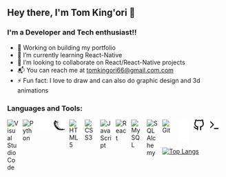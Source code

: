 ## Hey there, I'm Tom King'ori 👋 

### I'm a Developer and Tech enthusiast!!

- 🔭 Working on building my portfolio
- 🌱 I’m currently learning React-Native
- 👯 I’m looking to collaborate on React/React-Native projects
- 📬 You can reach me at <a href="tomkingori66@gmail.com">tomkingori66@gmail.com.com</a>
- ⚡ Fun fact: I love to draw and can also do graphic design and 3d animations


### Languages and Tools:

<img align="left" alt="Visual Studio Code" width="26px" src="https://cdn.jsdelivr.net/gh/devicons/devicon/icons/vscode/vscode-original.svg" style="padding-right:10px;" />
<img align="left" alt="Python" width="26px" src="https://cdn.jsdelivr.net/gh/devicons/devicon/icons/python/python-original.svg" style="padding-right:10px;" />
<img align="left" alt="Flask" width="26px" src="./img/flask-light.png#gh-dark-mode-only" style="padding-right:10px;" />
<img align="left" alt="Flask" width="26px" src="./img/flask.svg#gh-light-mode-only" style="padding-right:10px;" />
<img align="left" alt="HTML5" width="26px" src="https://cdn.jsdelivr.net/gh/devicons/devicon/icons/html5/html5-original.svg" style="padding-right:10px;" />
<img align="left" alt="CSS3" width="26px" src="https://cdn.jsdelivr.net/gh/devicons/devicon/icons/css3/css3-original.svg" style="padding-right:10px;" />
<img align="left" alt="JavaScript" width="26px" src="https://cdn.jsdelivr.net/gh/devicons/devicon/icons/javascript/javascript-original.svg" style="padding-right:10px;" />
<img align="left" alt="React" width="26px" src="https://cdn.jsdelivr.net/gh/devicons/devicon/icons/react/react-original.svg" style="padding-right:10px;" />
<img align="left" alt="MySQL" width="26px" src="https://cdn.jsdelivr.net/gh/devicons/devicon/icons/mysql/mysql-original.svg" style="padding-right:10px;" />
<img align="left" alt="SQLAlchemy" width="26px" src="https://cdn.jsdelivr.net/gh/devicons/devicon/icons/sqlalchemy/sqlalchemy-original.svg" style="padding-right:10px;" />
<img align="left" alt="Git" width="26px" src="https://cdn.jsdelivr.net/gh/devicons/devicon/icons/git/git-original.svg" style="padding-right:10px;" />
<img align="left" alt="GitHub" width="26px" src="./img/github-dark.svg#gh-dark-mode-only" style="padding-right:10px;" />
<img align="left" alt="GitHub" width="26px" src="./img/github-light.svg#gh-light-mode-only" style="padding-right:10px;" />
<img align="left" alt="Terminal" width="26px" src="./img/terminal-light.svg#gh-light-mode-only" />
<img align="left" alt="Terminal" width="26px" src="./img/terminal-dark.svg#gh-dark-mode-only" />


<br />
<br />
<br />

[![Top Langs](https://github-readme-stats.vercel.app/api/top-langs/?username=TomKingori&layout=compact)](https://github.com/anuraghazra/github-readme-stats)
